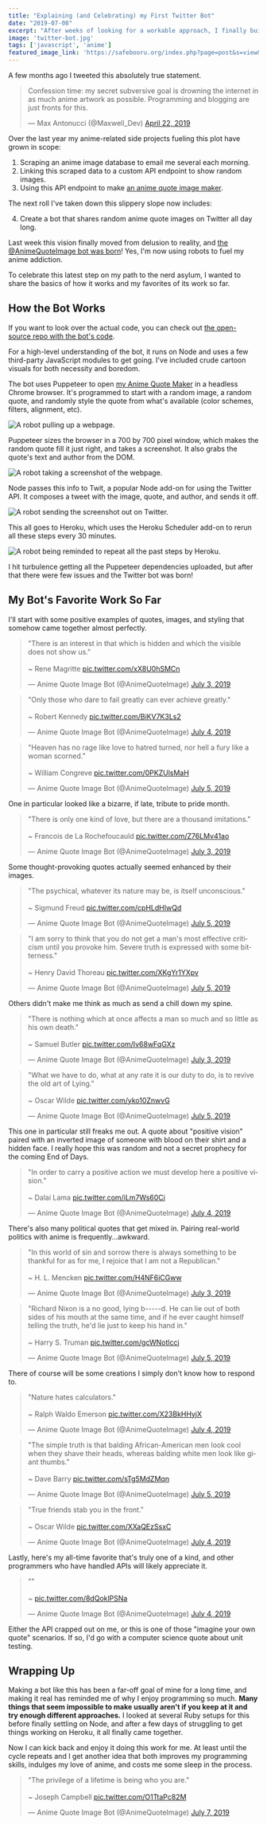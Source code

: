 ```yaml
---
title: "Explaining (and Celebrating) my First Twitter Bot"
date: "2019-07-08"
excerpt: "After weeks of looking for a workable approach, I finally build a Node Twitter bot to automatically share anime quote artwork."
image: 'twitter-bot.jpg'
tags: ['javascript', 'anime']
featured_image_link: 'https://safebooru.org/index.php?page=post&s=view&id=947559'
---
```


A few months ago I tweeted this absolutely true statement.

<blockquote class="twitter-tweet" data-lang="en"><p lang="en" dir="ltr">Confession time: my secret subversive goal is drowning the internet in as much anime artwork as possible. Programming and blogging are just fronts for this.</p>&mdash; Max Antonucci (@Maxwell_Dev) <a href="https://twitter.com/Maxwell_Dev/status/1120283792785256449?ref_src=twsrc%5Etfw">April 22, 2019</a></blockquote>
<script async src="https://platform.twitter.com/widgets.js" charset="utf-8"></script>

Over the last year my anime-related side projects fueling this plot have grown in scope:

1. Scraping an anime image database to email me several each morning.
2. Linking this scraped data to a custom API endpoint to show random images.
3. Using this API endpoint to make [an anime quote image maker](http://www.quotemaker.maxwellantonucci.com/).

The next roll I've taken down this slippery slope now includes:

4. Create a bot that shares random anime quote images on Twitter all day long.

Last week this vision finally moved from delusion to reality, and [the @AnimeQuoteImage bot was born](https://twitter.com/AnimeQuoteImage)! Yes, I'm now using robots to fuel my anime addiction.

To celebrate this latest step on my path to the nerd asylum, I wanted to share the basics of how it works and my favorites of its work so far.

## How the Bot Works

If you want to look over the actual code, you can check out [the open-source repo with the bot's code](https://github.com/maxx1128/anime-twitter-bot).

For a high-level understanding of the bot, it runs on Node and uses a few third-party JavaScript modules to get going. I've included crude cartoon visuals for both necessity and boredom.

The bot uses Puppeteer to open [my Anime Quote Maker](http://www.quotemaker.maxwellantonucci.com/) in a headless Chrome browser. It's programmed to start with a random image, a random quote, and randomly style the quote from what's available (color schemes, filters, alignment, etc).

![A robot pulling up a webpage.](/assets/images/posts/twitter-bot/bot1.png)

Puppeteer sizes the browser in a 700 by 700 pixel window, which makes the random quote fill it just right, and takes a screenshot. It also grabs the quote's text and author from the DOM.

![A robot taking a screenshot of the webpage.](/assets/images/posts/twitter-bot/bot2.png)

Node passes this info to Twit, a popular Node add-on for using the Twitter API. It composes a tweet with the image, quote, and author, and sends it off.

![A robot sending the screenshot out on Twitter.](/assets/images/posts/twitter-bot/bot3.png)

This all goes to Heroku, which uses the Heroku Scheduler add-on to rerun all these steps every 30 minutes.

![A robot being reminded to repeat all the past steps by Heroku.](/assets/images/posts/twitter-bot/bot4.png)

I hit turbulence getting all the Puppeteer dependencies uploaded, but after that there were few issues and the Twitter bot was born!

## My Bot's Favorite Work So Far

I'll start with some positive examples of quotes, images, and styling that somehow came together almost perfectly.

<blockquote class="twitter-tweet" data-lang="en"><p lang="en" dir="ltr">&quot;There is an interest in that which is hidden and which the visible does not show us.&quot;<br><br>~ Rene Magritte <a href="https://t.co/xX8U0hSMCn">pic.twitter.com/xX8U0hSMCn</a></p>&mdash; Anime Quote Image Bot (@AnimeQuoteImage) <a href="https://twitter.com/AnimeQuoteImage/status/1146246183741997056?ref_src=twsrc%5Etfw">July 3, 2019</a></blockquote>

<blockquote class="twitter-tweet" data-lang="en"><p lang="en" dir="ltr">&quot;Only those who dare to fail greatly can ever achieve greatly.&quot;<br><br>~ Robert Kennedy <a href="https://t.co/BiKV7K3Ls2">pic.twitter.com/BiKV7K3Ls2</a></p>&mdash; Anime Quote Image Bot (@AnimeQuoteImage) <a href="https://twitter.com/AnimeQuoteImage/status/1146818818913816581?ref_src=twsrc%5Etfw">July 4, 2019</a></blockquote>

<blockquote class="twitter-tweet" data-lang="en"><p lang="en" dir="ltr">&quot;Heaven has no rage like love to hatred turned, nor hell a fury like a woman scorned.&quot;<br><br>~ William Congreve <a href="https://t.co/0PKZUlsMaH">pic.twitter.com/0PKZUlsMaH</a></p>&mdash; Anime Quote Image Bot (@AnimeQuoteImage) <a href="https://twitter.com/AnimeQuoteImage/status/1147068225538207745?ref_src=twsrc%5Etfw">July 5, 2019</a></blockquote>

One in particular looked like a bizarre, if late, tribute to pride month.

<blockquote class="twitter-tweet" data-lang="en"><p lang="en" dir="ltr">&quot;There is only one kind of love, but there are a thousand imitations.&quot;<br><br>~ Francois de La Rochefoucauld <a href="https://t.co/Z76LMv41ao">pic.twitter.com/Z76LMv41ao</a></p>&mdash; Anime Quote Image Bot (@AnimeQuoteImage) <a href="https://twitter.com/AnimeQuoteImage/status/1146365839672827904?ref_src=twsrc%5Etfw">July 3, 2019</a></blockquote>

Some thought-provoking quotes actually seemed enhanced by their images.

<blockquote class="twitter-tweet" data-lang="en"><p lang="en" dir="ltr">&quot;The psychical, whatever its nature may be, is itself unconscious.&quot;<br><br>~ Sigmund Freud <a href="https://t.co/cpHLdHIwQd">pic.twitter.com/cpHLdHIwQd</a></p>&mdash; Anime Quote Image Bot (@AnimeQuoteImage) <a href="https://twitter.com/AnimeQuoteImage/status/1147188616336203777?ref_src=twsrc%5Etfw">July 5, 2019</a></blockquote>

<blockquote class="twitter-tweet" data-lang="en"><p lang="en" dir="ltr">&quot;I am sorry to think that you do not get a man&#39;s most effective criticism until you provoke him. Severe truth is expressed with some bitterness.&quot;<br><br>~ Henry David Thoreau <a href="https://t.co/XKgYr1YXpv">pic.twitter.com/XKgYr1YXpv</a></p>&mdash; Anime Quote Image Bot (@AnimeQuoteImage) <a href="https://twitter.com/AnimeQuoteImage/status/1147113586252292096?ref_src=twsrc%5Etfw">July 5, 2019</a></blockquote>

Others didn't make me think as much as send a chill down my spine.

<blockquote class="twitter-tweet" data-lang="en"><p lang="en" dir="ltr">&quot;There is nothing which at once affects a man so much and so little as his own death.&quot;<br><br>~ Samuel Butler <a href="https://t.co/Iv68wFqGXz">pic.twitter.com/Iv68wFqGXz</a></p>&mdash; Anime Quote Image Bot (@AnimeQuoteImage) <a href="https://twitter.com/AnimeQuoteImage/status/1146215890339475456?ref_src=twsrc%5Etfw">July 3, 2019</a></blockquote>

<blockquote class="twitter-tweet" data-lang="en"><p lang="en" dir="ltr">&quot;What we have to do, what at any rate it is our duty to do, is to revive the old art of Lying.&quot;<br><br>~ Oscar Wilde <a href="https://t.co/yko10ZnwvG">pic.twitter.com/yko10ZnwvG</a></p>&mdash; Anime Quote Image Bot (@AnimeQuoteImage) <a href="https://twitter.com/AnimeQuoteImage/status/1147037674248790018?ref_src=twsrc%5Etfw">July 5, 2019</a></blockquote>

This one in particular still freaks me out. A quote about "positive vision" paired with an inverted image of someone with blood on their shirt and a hidden face. I really hope this was random and not a secret prophecy for the coming End of Days.

<blockquote class="twitter-tweet" data-lang="en"><p lang="en" dir="ltr">&quot;In order to carry a positive action we must develop here a positive vision.&quot;<br><br>~ Dalai Lama <a href="https://t.co/iLm7Ws60Ci">pic.twitter.com/iLm7Ws60Ci</a></p>&mdash; Anime Quote Image Bot (@AnimeQuoteImage) <a href="https://twitter.com/AnimeQuoteImage/status/1146728015675691009?ref_src=twsrc%5Etfw">July 4, 2019</a></blockquote>

There's also many political quotes that get mixed in. Pairing real-world politics with anime is frequently...awkward.

<blockquote class="twitter-tweet" data-lang="en"><p lang="en" dir="ltr">&quot;In this world of sin and sorrow there is always something to be thankful for as for me, I rejoice that I am not a Republican.&quot;<br><br>~ H. L. Mencken <a href="https://t.co/H4NF6iCGww">pic.twitter.com/H4NF6iCGww</a></p>&mdash; Anime Quote Image Bot (@AnimeQuoteImage) <a href="https://twitter.com/AnimeQuoteImage/status/1146395880330866693?ref_src=twsrc%5Etfw">July 3, 2019</a></blockquote>

<blockquote class="twitter-tweet" data-lang="en"><p lang="en" dir="ltr">&quot;Richard Nixon is a no good, lying b-----d. He can lie out of both sides of his mouth at the same time, and if he ever caught himself telling the truth, he&#39;d lie just to keep his hand in.&quot;<br><br>~ Harry S. Truman <a href="https://t.co/gcWNotlccj">pic.twitter.com/gcWNotlccj</a></p>&mdash; Anime Quote Image Bot (@AnimeQuoteImage) <a href="https://twitter.com/AnimeQuoteImage/status/1147098336639561729?ref_src=twsrc%5Etfw">July 5, 2019</a></blockquote>

There of course will be some creations I simply don't know how to respond to.

<blockquote class="twitter-tweet" data-lang="en"><p lang="en" dir="ltr">&quot;Nature hates calculators.&quot;<br><br>~ Ralph Waldo Emerson <a href="https://t.co/X23BkHHyjX">pic.twitter.com/X23BkHHyjX</a></p>&mdash; Anime Quote Image Bot (@AnimeQuoteImage) <a href="https://twitter.com/AnimeQuoteImage/status/1146713067969007617?ref_src=twsrc%5Etfw">July 4, 2019</a></blockquote>

<blockquote class="twitter-tweet" data-lang="en"><p lang="en" dir="ltr">&quot;The simple truth is that balding African-American men look cool when they shave their heads, whereas balding white men look like giant thumbs.&quot;<br><br>~ Dave Barry <a href="https://t.co/sTg5MdZMqn">pic.twitter.com/sTg5MdZMqn</a></p>&mdash; Anime Quote Image Bot (@AnimeQuoteImage) <a href="https://twitter.com/AnimeQuoteImage/status/1146992558683435008?ref_src=twsrc%5Etfw">July 5, 2019</a></blockquote>

<blockquote class="twitter-tweet" data-lang="en"><p lang="en" dir="ltr">&quot;True friends stab you in the front.&quot;<br><br>~ Oscar Wilde <a href="https://t.co/XXaQEzSsxC">pic.twitter.com/XXaQEzSsxC</a></p>&mdash; Anime Quote Image Bot (@AnimeQuoteImage) <a href="https://twitter.com/AnimeQuoteImage/status/1146886948948271109?ref_src=twsrc%5Etfw">July 4, 2019</a></blockquote>

Lastly, here's my all-time favorite that's truly one of a kind, and other programmers who have handled APIs will likely appreciate it.

<blockquote class="twitter-tweet" data-lang="en"><p lang="und" dir="ltr">&quot;&quot;<br><br>~ <a href="https://t.co/8dQoklPSNa">pic.twitter.com/8dQoklPSNa</a></p>&mdash; Anime Quote Image Bot (@AnimeQuoteImage) <a href="https://twitter.com/AnimeQuoteImage/status/1146788667970719745?ref_src=twsrc%5Etfw">July 4, 2019</a></blockquote>

Either the API crapped out on me, or this is one of those "imagine your own quote" scenarios. If so, I'd go with a computer science quote about unit testing.

## Wrapping Up

Making a bot like this has been a far-off goal of mine for a long time, and making it real has reminded me of why I enjoy programming so much. **Many things that seem impossible to make usually aren't if you keep at it and try enough different approaches.** I looked at several Ruby setups for this before finally settling on Node, and after a few days of struggling to get things working on Heroku, it all finally came together.

Now I can kick back and enjoy it doing this work for me. At least until the cycle repeats and I get another idea that both improves my programming skills, indulges my love of anime, and costs me some sleep in the process.

<blockquote class="twitter-tweet" data-lang="en"><p lang="en" dir="ltr">&quot;The privilege of a lifetime is being who you are.&quot;<br><br>~ Joseph Campbell <a href="https://t.co/O1TtaPc82M">pic.twitter.com/O1TtaPc82M</a></p>&mdash; Anime Quote Image Bot (@AnimeQuoteImage) <a href="https://twitter.com/AnimeQuoteImage/status/1147810469291483136?ref_src=twsrc%5Etfw">July 7, 2019</a></blockquote>

